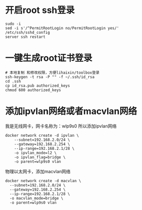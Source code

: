 # 开启root ssh登录

```
sudo -i
sed -i s'/^PermitRootLogin no/PermitRootLogin yes/' /etc/ssh/sshd_config
server ssh restart
```
# 一键生成root证书登录
```
# 本地复制 和修改权限，方便lihaixin/toolbox登录
ssh-keygen -t rsa -P "" -f ~/.ssh/id_rsa
cd .ssh
cp id_rsa.pub authorized_keys
chmod 600 authorized_keys
```
# 添加ipvlan网络或者macvlan网络

我是无线网卡，网卡名称为：wlp9s0 所以添加ipvlan网络
```
docker network create -d ipvlan \
    --subnet=192.168.2.0/24 \
    --gateway=192.168.2.254 \
    --ip-range=192.168.2.1/28 \
    -o ipvlan_mode=l2 \
    -o ipvlan_flag=bridge \
    -o parent=wlp9s0 vlan
```
物理以太网卡，添加macvlan网络

```
docker network create -d macvlan \
  --subnet=192.168.2.0/24 \
  --gateway=192.168.2.254 \
  --ip-range=192.168.2.1/28 \
  -o macvlan_mode=bridge \
  -o parent=wlp9s0 vlan
```
